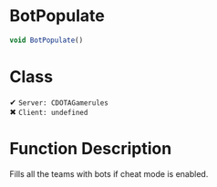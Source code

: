 # BotPopulate
```js	
void BotPopulate()
```
# Class
✔ `Server: CDOTAGamerules`  
✖ `Client: undefined`  

# Function Description
Fills all the teams with bots if cheat mode is enabled.
